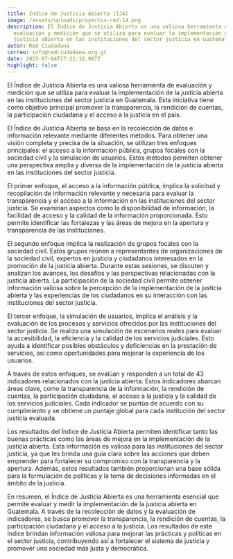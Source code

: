 ```yaml
---
title: Índice de Justicia Abierta (IJA)
image: /assets/uploads/proyectos-red-14.png
description: El Índice de Justicia Abierta es una valiosa herramienta de
  evaluación y medición que se utiliza para evaluar la implementación de la
  justicia abierta en las instituciones del sector justicia en Guatemala.
autor: Red Ciudadana
correo: info@redciudadana.org.gt
date: 2023-07-04T17:21:16.987Z
highlight: false
---
```

El Índice de Justicia Abierta es una valiosa herramienta de evaluación y medición que se utiliza
para evaluar la implementación de la justicia abierta en las instituciones del sector justicia en
Guatemala. Esta iniciativa tiene como objetivo principal promover la transparencia, la rendición de
cuentas, la participación ciudadana y el acceso a la justicia en el país.


El Índice de Justicia Abierta se basa en la recolección de datos e información relevante mediante
diferentes métodos. Para obtener una visión completa y precisa de la situación, se utilizan tres
enfoques principales: el acceso a la información pública, grupos focales con la sociedad civil y la
simulación de usuarios. Estos métodos permiten obtener una perspectiva amplia y diversa de la
implementación de la justicia abierta en las instituciones del sector justicia.

El primer enfoque, el acceso a la información pública, implica la solicitud y recopilación de
información relevante y necesaria para evaluar la transparencia y el acceso a la información en las
instituciones del sector justicia. Se examinan aspectos como la disponibilidad de información, la
facilidad de acceso y la calidad de la información proporcionada. Esto permite identificar las
fortalezas y las áreas de mejora en la apertura y transparencia de las instituciones.

El segundo enfoque implica la realización de grupos focales con la sociedad civil. Estos grupos
reúnen a representantes de organizaciones de la sociedad civil, expertos en justicia y ciudadanos
interesados en la promoción de la justicia abierta. Durante estas sesiones, se discuten y analizan
los avances, los desafíos y las perspectivas relacionadas con la justicia abierta. La participación de
la sociedad civil permite obtener información valiosa sobre la percepción de la implementación de
la justicia abierta y las experiencias de los ciudadanos en su interacción con las instituciones del
sector justicia.

El tercer enfoque, la simulación de usuarios, implica el análisis y la evaluación de los procesos y
servicios ofrecidos por las instituciones del sector justicia. Se realiza una simulación de escenarios
reales para evaluar la accesibilidad, la eficiencia y la calidad de los servicios judiciales. Esto ayuda a
identificar posibles obstáculos y deficiencias en la prestación de servicios, así como oportunidades
para mejorar la experiencia de los usuarios.

A través de estos enfoques, se evalúan y responden a un total de 43 indicadores relacionados con
la justicia abierta. Estos indicadores abarcan áreas clave, como la transparencia de la información,
la rendición de cuentas, la participación ciudadana, el acceso a la justicia y la calidad de los
servicios judiciales. Cada indicador se puntúa de acuerdo con su cumplimiento y se obtiene un
puntaje global para cada institución del sector justicia evaluada.

Los resultados del Índice de Justicia Abierta permiten identificar tanto las buenas prácticas como
las áreas de mejora en la implementación de la justicia abierta. Esta información es valiosa para las
instituciones del sector justicia, ya que les brinda una guía clara sobre las acciones que deben
emprender para fortalecer su compromiso con la transparencia y la apertura. Además, estos
resultados también proporcionan una base sólida para la formulación de políticas y la toma de
decisiones informadas en el ámbito de la justicia.

En resumen, el Índice de Justicia Abierta es una herramienta esencial que permite evaluar y medir
la implementación de la justicia abierta en Guatemala. A través de la recolección de datos y la
evaluación de indicadores, se busca promover la transparencia, la rendición de cuentas, la
participación ciudadana y el acceso a la justicia. Los resultados de este índice brindan información
valiosa para mejorar las prácticas y políticas en el sector justicia, contribuyendo así a fortalecer el
sistema de justicia y promover una sociedad más justa y democrática.